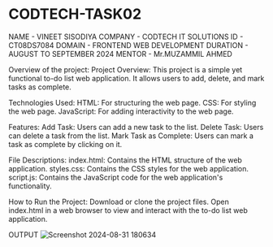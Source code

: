# CODTECH-TASK02
NAME - VINEET SISODIYA COMPANY - CODTECH IT SOLUTIONS ID - CT08DS7084 DOMAIN - FRONTEND WEB DEVELOPMENT DURATION - AUGUST TO SEPTEMBER 2024
MENTOR - Mr.MUZAMMIL AHMED

Overview of the project: Project Overview: This project is a simple yet functional to-do list web application. It allows users to add, delete, and mark tasks as complete.

Technologies Used: HTML: For structuring the web page. CSS: For styling the web page. JavaScript: For adding interactivity to the web page.

Features: Add Task: Users can add a new task to the list. Delete Task: Users can delete a task from the list. Mark Task as Complete: Users can mark a task as complete by clicking on it.

File Descriptions: index.html: Contains the HTML structure of the web application. styles.css: Contains the CSS styles for the web application. script.js: Contains the JavaScript code for the web application's functionality.

How to Run the Project: Download or clone the project files. Open index.html in a web browser to view and interact with the to-do list web application.

OUTPUT
![Screenshot 2024-08-31 180634](https://github.com/user-attachments/assets/5d274e9f-5187-44cc-b736-5c2c7695e336)
